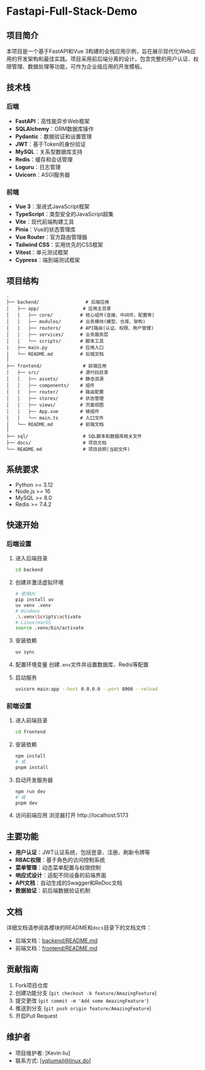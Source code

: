 # Fastapi-Full-Stack-Demo

## 项目简介

本项目是一个基于FastAPI和Vue 3构建的全栈应用示例，旨在展示现代化Web应用的开发架构和最佳实践。项目采用前后端分离的设计，包含完整的用户认证、权限管理、数据处理等功能，可作为企业级应用的开发模板。

## 技术栈

### 后端
- **FastAPI**：高性能异步Web框架
- **SQLAlchemy**：ORM数据库操作
- **Pydantic**：数据验证和设置管理
- **JWT**：基于Token的身份验证
- **MySQL**：关系型数据库支持
- **Redis**：缓存和会话管理
- **Loguru**：日志管理
- **Uvicorn**：ASGI服务器

### 前端
- **Vue 3**：渐进式JavaScript框架
- **TypeScript**：类型安全的JavaScript超集
- **Vite**：现代前端构建工具
- **Pinia**：Vue的状态管理库
- **Vue Router**：官方路由管理器
- **Tailwind CSS**：实用优先的CSS框架
- **Vitest**：单元测试框架
- **Cypress**：端到端测试框架

## 项目结构

```
.
├── backend/                 # 后端应用
│   ├── app/                # 应用主目录
│   │   ├── core/          # 核心组件(连接、中间件、配置等)
│   │   ├── modules/       # 业务模块(模型、仓库、架构)
│   │   ├── routers/       # API路由(认证、权限、用户管理)
│   │   ├── services/      # 业务服务层
│   │   └── scripts/       # 脚本工具
│   ├── main.py            # 应用入口
│   └── README.md          # 后端文档
│
├── frontend/               # 前端应用
│   ├── src/               # 源代码目录
│   │   ├── assets/        # 静态资源
│   │   ├── components/    # 组件
│   │   ├── router/        # 路由配置
│   │   ├── stores/        # 状态管理
│   │   ├── views/         # 页面视图
│   │   ├── App.vue        # 根组件
│   │   └── main.ts        # 入口文件
│   └── README.md          # 前端文档
│
├── sql/                    # SQL脚本和数据库相关文件
├── docs/                   # 项目文档
└── README.md               # 项目说明(当前文件)
```

## 系统要求

- Python >= 3.12
- Node.js >= 16
- MySQL >= 8.0
- Redis >= 7.4.2

## 快速开始

### 后端设置

1. 进入后端目录
   ```bash
   cd backend
   ```

2. 创建并激活虚拟环境
   ```bash
   # 使用UV
   pip install uv
   uv venv .venv
   # Windows
   .\.venv\Scripts\activate
   # Linux/macOS
   source .venv/bin/activate
   ```

3. 安装依赖
   ```bash
   uv sync
   ```

4. 配置环境变量
   创建`.env`文件并设置数据库、Redis等配置

5. 启动服务
   ```bash
   uvicorn main:app --host 0.0.0.0 --port 8000 --reload
   ```

### 前端设置

1. 进入前端目录
   ```bash
   cd frontend
   ```

2. 安装依赖
   ```bash
   npm install
   # 或
   pnpm install
   ```

3. 启动开发服务器
   ```bash
   npm run dev
   # 或
   pnpm dev
   ```

4. 访问前端应用
   浏览器打开 http://localhost:5173

## 主要功能

- **用户认证**：JWT认证系统，包括登录、注册、刷新令牌等
- **RBAC权限**：基于角色的访问控制系统
- **菜单管理**：动态菜单配置与权限控制
- **响应式设计**：适配不同设备的前端界面
- **API文档**：自动生成的Swagger和ReDoc文档
- **数据验证**：前后端数据验证机制

## 文档

详细文档请参阅各模块的README和`docs`目录下的文档文件：

- 后端文档：[backend/README.md](backend/README.md)
- 前端文档：[frontend/README.md](frontend/README.md)

## 贡献指南

1. Fork项目仓库
2. 创建功能分支 (`git checkout -b feature/AmazingFeature`)
3. 提交更改 (`git commit -m 'Add some AmazingFeature'`)
4. 推送到分支 (`git push origin feature/AmazingFeature`)
5. 开启Pull Request


## 维护者

- 项目维护者: [Kevin·liu]
- 联系方式: [yqliumail@linux.do]
